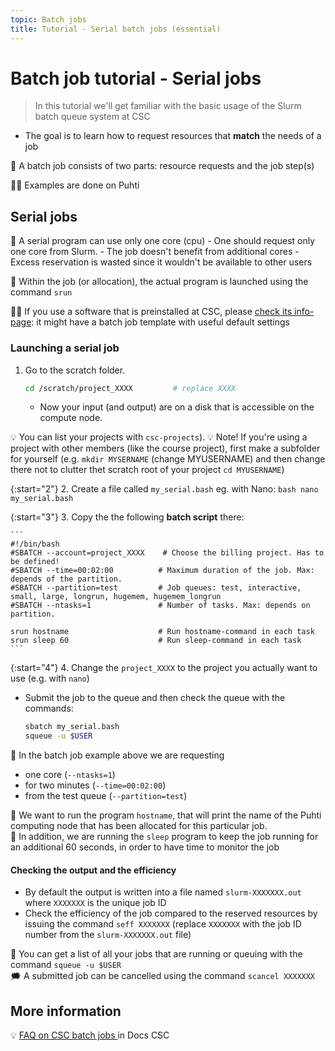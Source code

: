 ```yaml
---
topic: Batch jobs
title: Tutorial - Serial batch jobs (essential)
---
```


# Batch job tutorial - Serial jobs

> In this tutorial we'll get familiar with the basic usage of the Slurm batch queue system at CSC
- The goal is to learn how to request resources that **match** the needs of a job  

💬 A batch job consists of two parts: resource requests and the job step(s)

☝🏻 Examples are done on Puhti 

## Serial jobs

💬 A serial program can use only one core (cpu)
    - One should request only one core from Slurm. 
    - The job doesn't benefit from additional cores
    - Excess reservation is wasted since it wouldn't be available to other users

💬 Within the job (or allocation), the actual program is launched using the command `srun` 

☝🏻 If you use a software that is preinstalled at CSC, please [check its info-page](https://docs.csc.fi/apps/): it might have a batch job template with useful default settings

### Launching a serial job

1. Go to the scratch folder. 
    ```bash
    cd /scratch/project_XXXX         # replace XXXX
    ```
    - Now your input (and output) are on a disk that is accessible on the compute node.
    
💡 You can list your projects with `csc-projects`).
💡 Note! If you're using a project with other members (like the course project), first make a subfolder for yourself (e.g. `mkdir MYSERNAME` (change MYUSERNAME) and then change there not to clutter thet scratch root of your project `cd MYUSERNAME`)

{:start="2"}
2. Create a file called `my_serial.bash` eg. with Nano:
    ```bash
    nano my_serial.bash
    ```

{:start="3"}
3. Copy the the following **batch script** there: 

    ```
    #!/bin/bash
    #SBATCH --account=project_XXXX    # Choose the billing project. Has to be defined!
    #SBATCH --time=00:02:00          # Maximum duration of the job. Max: depends of the partition. 
    #SBATCH --partition=test         # Job queues: test, interactive, small, large, longrun, hugemem, hugemem_longrun
    #SBATCH --ntasks=1               # Number of tasks. Max: depends on partition.

    srun hostname                    # Run hostname-command in each task
    srun sleep 60                    # Run sleep-command in each task
    ```  

{:start="4"}
4. Change the `project_XXXX` to the project you actually want to use (e.g. with `nano`)
- Submit the job to the queue and then check the queue with the commands:

    ```bash
    sbatch my_serial.bash
    squeue -u $USER
    ``` 

💬 In the batch job example above we are requesting 
- one core (`--ntasks=1`) 
- for two minutes (`--time=00:02:00`) 
- from the test queue (`--partition=test`)  

💬 We want to run the program `hostname`, that will print the name of the Puhti computing node that has been allocated for this particular job.  
💬 In addition, we are running the `sleep` program to keep the job running for an additional 60 seconds, in order to have time to monitor the job  

#### Checking the output and the efficiency
- By default the output is written into a file named `slurm-XXXXXXX.out` where `XXXXXXX` is the unique job ID
- Check the efficiency of the job compared to the reserved resources by issuing the command `seff XXXXXXX` (replace `XXXXXXX` with the job ID number from the `slurm-XXXXXXX.out` file) 

💭 You can get a list of all your jobs that are running or queuing with the command `squeue -u $USER`  
🗯 A submitted job can be cancelled using the command `scancel XXXXXXX` 

## More information
💡 [FAQ on CSC batch jobs ](https://docs.csc.fi/support/faq/#batch-jobs) in Docs CSC
